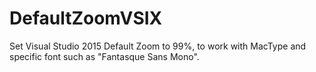 # DefaultZoomVSIX
Set Visual Studio 2015 Default Zoom to 99%, to work with MacType and specific font such as "Fantasque Sans Mono".
